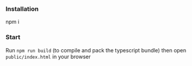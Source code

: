### Installation
npm i

### Start
Run `npm run build` (to compile and pack the typescript bundle) then open `public/index.html` in your browser